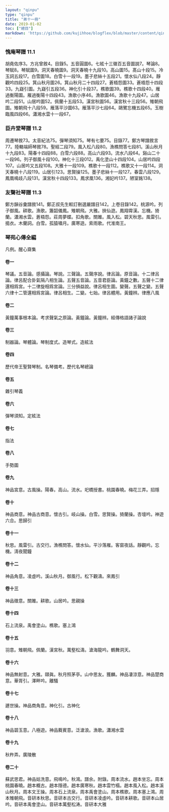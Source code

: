 ```yaml
---
layout: "qinpu"
type: "qinpu"
title: "弟十一冊"
date: 2019-01-02
toc: ["總目"]
markdown: 'https://github.com/kujihhoe/blogflex/blob/master/content/qinpu/00table/11.md'
---
```


### 愧庵琴譜 11.1

胡堯佐序3。方兆曾敘4。目錄5。五音圓圖6。七絃十三徽百五音圖說7。琴論8。琴賦8。琴賦圖9。洞天春曉圖9。洞天春曉十九段10。高山圖15。髙山十段15。冷玉詞五段17。白雪圖18。白雪十一段19。墨子悲絲十五段21。懷水仙八段24。靜觀吟四段25。箕山秋月圖26。箕山秋月二十四段27。蒼梧怨圖33。蒼梧怨十四段33。九嶷引圖。九嶷引五段36。神化引十段37。樵歌圖39。樵歌十四段40。雁過衡陽圖。雁過衡陽十四段43。漁歌小序46。漁歌圖46。漁歌十九段47。山居吟二段51。山居吟圖52。佩蘭十五段53。漢宮秋圖56。漢宮秋十三段56。雉朝飛圖。雉朝飛十八段59。雁落平沙圖63。雁落平沙七段64。鷗鷺忘機五段65。玉樹臨風四段66。瀟湘水雲十一段67。

### 臣卉堂琴譜 11.2

周遷琴敘73。太音紀法75。彈琴須知75。琴有七要75。目錄77。鄭方琴譜敘言77。陸輅端師琴敘78。聖經二段79。風入松八段80。漁樵問答七段81。溪山秋月十九段83。陽春十四段88。白雪六段88。高山六段93。流水八段64。谿山二十一段96。列子御風十段100。神化十三段012。禹化塗山十四段104。山居吟四段107。山居吟又五段108。大雅十一段109。樵歌十一段112。樵歌又十一段114。洞天春曉十八段119。山居引123。思賢操125。墨子悲絲十一段127。春雲八段129。鳳凰鳴歧八段131。漢宮秋十四段133。鳳求凰136。湘妃吟137。陋室銘138。

### 友聲社琴譜 11.3

鄭方韻谷彚譜敘141。鄭正叔先生較訂刪選嚴譜目142。上卷目錄142。桃源吟。列子御風。耕歌。漁歌。簫韶儀鳳。雉朝飛。大雅。挾仙遊。鳳翔霄漢。忘機。猗蘭。瀟湘水雲。蒼梧怨。莊周夢蝶。扣角歌。關雎。風入松。碧天秋思。風雷引。搗衣。木蘭詞。白雪。孤猿嘯月。廣寒遊。索雨歌。代淮南王。

### 琴苑心傳全編

凡例。醒心齋集

#### 卷一

琴議。五音論。感攝論。琴說。三聲論。五聲序說。律呂論。原音論。十二律呂論。律呂配合卦氣隔八相生論。五聲五音論。五音君臣論。黃鐘之數。五聲十二律還相爲宮。十二律旋相爲宮論。三分損益說。律呂相生圖。變聲。五聲之變。五聲六律十二管還相爲宮論。律呂相生。二變。七始。律呂體用。黃鐘辨。律應八風

#### 卷二

黃鐘萬事根本論。考求聲氣之原論。黃鐘論。黃鐘辨。經傳格語諸子論說

#### 卷三

制器論。琴體論。琴制度式。造琴式。造絃法

#### 卷四

歷代帝王聖賢琴制。名琴備考。歷代名琴總論

#### 卷五

雜引琴義

#### 卷六

彈琴須知。定絃法

#### 卷七

指法

#### 卷八

手勢圖

#### 卷九

神品宮意。古風操。陽春。高山。流水。圯橋授書。桃園春曉。梅花三弄。招隱

#### 卷十

神品商意。神品古商意。懷古引。岐山操。白雪。思賢操。猗蘭操。杏壇吟。神遊六合。思歸引

#### 卷十一

秋思。風雷引。古交行。漁樵問答。懷水仙。平沙落雁。客窗夜話。靜觀吟。忘機。淸夜聞鐘

#### 卷十二

神品角意。凌虛吟。溪山秋月。御風行。松下觀濤。來鳳引

#### 卷十三

神品徵意。關雎。耕歌。山居吟。思親操

#### 卷十四

石上流泉。禹會塗山。樵歌。塞上鴻

#### 卷十五

羽意。雉朝飛。佩蘭。漢宮秋。萬壑松濤。滄海龍吟。鶴舞洞天。

#### 卷十六

神品無射意。大雅。頤眞。秋月照茅亭。山中思友。獲麟。神品凄涼意。神品楚商意。華胥引。澤畔吟。離騷

#### 卷十七

遯世操。神品商角意。神化引。古神化

#### 卷十八

神品碧玉意。八極遊。神品蕤賓意。泛滄浪。漁歌。瀟湘水雲

#### 卷十九

秋杵弄。廣陵散

#### 卷二十

蘇武思君。神品姑洗意。飛鳴吟。秋鴻。譜余。附錄。周本流水。趙本坐忘。周本桃園春曉。趙本概古。趙本隱德。趙本廣寒秋。趙本雲竹榻。趙本風入松。趙本溪山秋月。周本文王操。周本石上流泉。周本禹會塗山。周本樵歌。周本塞上鴻。周本雉朝飛。音研本秋思。音研本古交行。音研本凌虛吟。音研本耕歌。音研本山居吟。音研本禹會塗山。音研本萬壑松涛。音研本大雅
